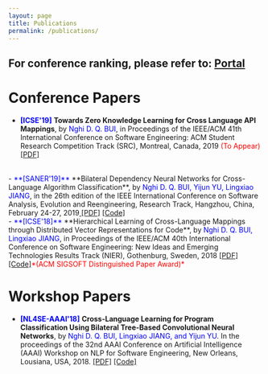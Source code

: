 ```yaml
---
layout: page
title: Publications
permalink: /publications/
---
```

## For conference ranking, please refer to: <a href="http://portal.core.edu.au/conf-ranks/" target="_blank"> Portal </a>
# Conference Papers
- <span style="color:blue">**[ICSE'19]**</span> **Towards Zero Knowledge Learning for Cross Language API Mappings**, by <span style="color:blue">Nghi D. Q. BUI</span>, in Proceedings of the IEEE/ACM 41th International Conference on Software Engineering: ACM Student Research Competition Track (SRC), Montreal, Canada, 2019 <span style="color:red">(To Appear)</span> <a href="/files/ICSE_2019_SRC.pdf" target="_blank"> [PDF]</a>
<br>
- <span style="color:blue">**[SANER'19]**</span> **Bilateral Dependency Neural Networks for Cross-Language Algorithm Classification**, by <span style="color:blue">Nghi D. Q. BUI, Yijun YU, Lingxiao JIANG</span>, in the 26th edition of the IEEE International Conference on Software Analysis, Evolution and Reengineering, Research Track, Hangzhou, China, February 24-27, 2019<a href="/files/SANER_2019_bilateral_dependency.pdf" target="_blank"> [PDF]</a> <a href="https://github.com/bdqnghi/bi-tbcnn" target="_blank"> [Code]</a>
<br>
- <span style="color:blue">**[ICSE'18]**</span> **Hierarchical Learning of Cross-Language Mappings through Distributed Vector Representations for Code**, by <span style="color:blue">Nghi D. Q. BUI, Lingxiao JIANG</span>, in Proceedings of the IEEE/ACM 40th International Conference on Software Engineering: New Ideas and Emerging Technologies Results Track (NIER), Gothenburg, Sweden, 2018 <a href="/files/ICSE_2018_NIER.pdf" target="_blank"> [PDF]</a> <a href="https://github.com/bdqnghi/hierarchical-programming-language-mapping" target="_blank"> [Code]</a><span style="color:red">*(ACM SIGSOFT Distinguished Paper Award)*</span>

# Workshop Papers
- <span style="color:blue">**[NL4SE-AAAI'18]**</span> **Cross-Language Learning for Program Classification Using Bilateral Tree-Based Convolutional Neural Networks**, by <span style="color:blue">Nghi D. Q. BUI, Lingxiao JIANG, and Yijun YU</span>. In the proceedings of the 32nd AAAI Conference on Artificial Intelligence (AAAI) Workshop on NLP for Software Engineering, New Orleans, Lousiana, USA, 2018.  <a href="/files/AAAI_18_cross_language_learning.pdf" target="_blank"> [PDF]</a> <a href="https://github.com/bdqnghi/bi-tbcnn" target="_blank"> [Code]</a>

